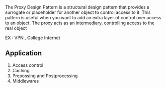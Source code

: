 The Proxy Design Pattern is a structural design pattern that provides a surrogate or placeholder for another object to control access to it. This pattern is useful when you want to add an extra layer of control over access to an object. The proxy acts as an intermediary, controlling access to the real object

EX : VPN , College Internet

## Application
   1) Access control
   2) Caching
   3) Prepossing and Postprocessing
   4) Middlewares